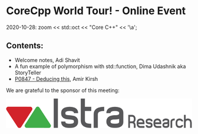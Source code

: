 # CoreCpp World Tour! - Online Event
2020-10-28: zoom << std::oct << "Core C++" << '\a';

## Contents:
- Welcome notes, Adi Shavit
- A fun example of polymorphism with std::function, Dima Udashnik aka StoryTeller
- [P0847 - Deducing this](P0847-Deducing-this.pdf), Amir Kirsh

We are grateful to the sponsor of this meeting:  

![Istra](../assets/sponsor-logos/istra-research.png)

